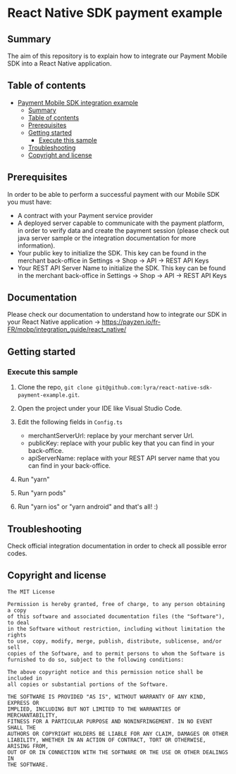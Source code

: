 # React Native SDK payment example

## Summary

The aim of this repository is to explain how to integrate our Payment Mobile SDK into a React Native application.

## Table of contents

- [Payment Mobile SDK integration example](#react-native-sdk-payment-example)
  - [Summary](#summary)
  - [Table of contents](#table-of-contents)
  - [Prerequisites](#prerequisites)
  - [Getting started](#getting-started)
    - [Execute this sample](#execute-this-sample)
  - [Troubleshooting](#troubleshooting)
  - [Copyright and license](#copyright-and-license)

## Prerequisites

In order to be able to perform a successful payment with our Mobile SDK you must have:

- A contract with your Payment service provider
- A deployed server capable to communicate with the payment platform, in order to verify data and create the payment session (please check out java server sample or the integration documentation for more information).
- Your public key to initialize the SDK. This key can be found in the merchant back-office in Settings -> Shop -> API -> REST API Keys
- Your REST API Server Name to initialize the SDK. This key can be found in the merchant back-office in Settings -> Shop -> API -> REST API Keys

## Documentation

Please check our documentation to understand how to integrate our SDK in your React Native application -> https://payzen.io/fr-FR/mobp/integration_guide/react_native/

## Getting started

### Execute this sample

1. Clone the repo, `git clone git@github.com:lyra/react-native-sdk-payment-example.git`.

2. Open the project under your IDE like Visual Studio Code.

3. Edit the following fields in `Config.ts`

   - merchantServerUrl: replace by your merchant server Url.
   - publicKey: replace with your public key that you can find in your back-office.
   - apiServerName: replace with your REST API server name that you can find in your back-office.

4. Run "yarn"

5. Run "yarn pods"

6. Run "yarn ios" or "yarn android" and that's all! :)

## Troubleshooting

Check official integration documentation in order to check all possible error codes.

## Copyright and license

    The MIT License

    Permission is hereby granted, free of charge, to any person obtaining a copy
    of this software and associated documentation files (the "Software"), to deal
    in the Software without restriction, including without limitation the rights
    to use, copy, modify, merge, publish, distribute, sublicense, and/or sell
    copies of the Software, and to permit persons to whom the Software is
    furnished to do so, subject to the following conditions:

    The above copyright notice and this permission notice shall be included in
    all copies or substantial portions of the Software.

    THE SOFTWARE IS PROVIDED "AS IS", WITHOUT WARRANTY OF ANY KIND, EXPRESS OR
    IMPLIED, INCLUDING BUT NOT LIMITED TO THE WARRANTIES OF MERCHANTABILITY,
    FITNESS FOR A PARTICULAR PURPOSE AND NONINFRINGEMENT. IN NO EVENT SHALL THE
    AUTHORS OR COPYRIGHT HOLDERS BE LIABLE FOR ANY CLAIM, DAMAGES OR OTHER
    LIABILITY, WHETHER IN AN ACTION OF CONTRACT, TORT OR OTHERWISE, ARISING FROM,
    OUT OF OR IN CONNECTION WITH THE SOFTWARE OR THE USE OR OTHER DEALINGS IN
    THE SOFTWARE.
